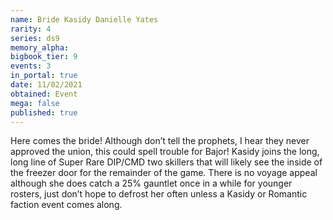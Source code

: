 ```yaml
---
name: Bride Kasidy Danielle Yates
rarity: 4
series: ds9
memory_alpha:
bigbook_tier: 9
events: 3
in_portal: true
date: 11/02/2021
obtained: Event
mega: false
published: true
---
```


Here comes the bride! Although don’t tell the prophets, I hear they never approved the union, this could spell trouble for Bajor! Kasidy joins the long, long line of Super Rare DIP/CMD two skillers that will likely see the inside of the freezer door for the remainder of the game. There is no voyage appeal although she does catch a 25% gauntlet once in a while for younger rosters, just don’t hope to defrost her often unless a Kasidy or Romantic faction event comes along.
